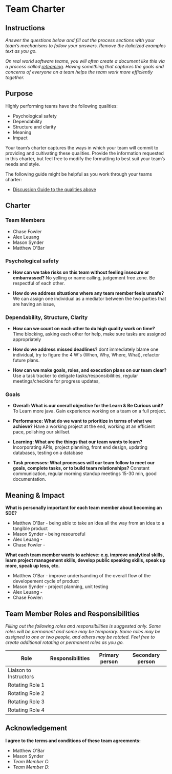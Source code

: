 # Team Charter

## Instructions

_Answer the questions below and fill out the process sections with your team’s mechanisms to follow your answers. Remove the italicized examples text as you go._

_On real world software teams, you will often create a document like this via a process called [reteaming](https://www.agilealliance.org/resources/experience-reports/dynamic-reteaming-how-we-thrive-by-rebuilding-teams/). Having something that captures the goals and concerns of everyone on a team helps the team work more efficiently together._

## Purpose

Highly performing teams have the following qualities:

* Psychological safety
* Dependability
* Structure and clarity
* Meaning
* Impact

Your team’s charter captures the ways in which your team will commit to providing and cultivating these qualities. Provide the information requested in this charter, but feel free to modify the formatting to best suit your team’s needs and style.

The following guide might be helpful as you work through your teams charter:

* [Discussion Guide to the qualities above](https://docs.google.com/document/d/1lgiz6mwZeyWEaJxN_NMI-tI5Qijv2BHh27DPLeSLE40)

## Charter

### Team Members

- Chase Fowler
- Alex Leuang
- Mason Synder
- Matthew O'Bar

### Psychological safety

* **How can we take risks on this team without feeling insecure or embarrassed?**
No yelling or name calling, judgement free zone.  Be respectful of each other.

* **How do we address situations where any team member feels unsafe?**
We can assign one individual as a mediator between the two parties that are having an issue, 

### Dependability, Structure, Clarity

* **How can we count on each other to do high quality work on time?**
  Time blocking, asking each other for help, make sure tasks are assigned appropriately

* **How do we address missed deadlines?**
dont immediately blame one individual, try to figure the 4 W's (When, Why, Where, What), refactor future plans.

* **How can we make goals, roles, and execution plans on our team clear?**
 Use a task tracker to deligate tasks/responsibilities, regular meetings/checkins for progress updates, 


### Goals

* **Overall: What is our overall objective for the Learn & Be Curious unit?**
To Learn more java.  Gain experience working on a team on a full project.


* **Performance: What do we want to prioritize in terms of what we achieve?**
Have a working project at the end, working at an efficient pace, polishing our skillset.


* **Learning: What are the things that our team wants to learn?**
Incorporating APIs, project planning, front end design, updating databases, testing on a database


* **Task processes: What processes will our team follow to meet our goals, complete tasks, or to build team relationships?**
Constant communication, regular morning standup meetings 15-30 min, good documentation.

## Meaning & Impact

**What is personally important for each team member about becoming an SDE?**

* Matthew O'Bar - being able to take an idea all the way from an idea to a tangible product
* Mason Synder - being resourceful
* Alex Leuang - 
* Chase Fowler - 

**What each team member wants to achieve: e.g. improve analytical skills, learn project management skills, develop public speaking skills, speak up more, speak up less, etc.**

* Matthew O'Bar - improve undertsanding of the overall flow of the developement cycle of product
* Mason Synder - project planning, unit testing
* Alex Leuang - 
* Chase Fowler:

## Team Member Roles and Responsibilities

_Filling out the following roles and responsibilities is suggested only. Some roles will be permanent and some may be temporary. Some roles may be assigned to one or two people, and others may be rotated. Feel free to create additional rotating or permanent roles as you go._

|**Role**               |**Responsibilities** |**Primary person** |**Secondary person** |
|---                    |---                  |---                |---                  |
|Liaison to Instructors |                     |                   |                     |
|Rotating Role 1        |                     |                   |                     |
|Rotating Role 2        |                     |                   |                     |
|Rotating Role 3        |                     |                   |                     |
|Rotating Role 4        |                     |                   |                     |

## Acknowledgement

**I agree to the terms and conditions of these team agreements:**

* Matthew O'Bar
* Mason Synder
* _Team Member C_:
* _Team Member D_:
